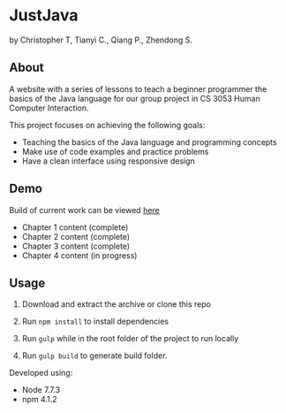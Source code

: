 # JustJava

by Christopher T, Tianyi C., Qiang P., Zhendong S.

## About

A website with a series of lessons to teach a beginner programmer the basics of the Java language for our group project in CS 3053 Human Computer Interaction. 

This project focuses on achieving the following goals:
- Teaching the basics of the Java language and programming concepts
- Make use of code examples and practice problems
- Have a clean interface using responsive design

## Demo

Build of current work can be viewed [here](https://christopher-tse.github.io/JustJava/)
- Chapter 1 content (complete)
- Chapter 2 content (complete)
- Chapter 3 content (complete)
- Chapter 4 content (in progress)


## Usage

1. Download and extract the archive or clone this repo

2. Run `npm install` to install dependencies

3. Run `gulp` while in the root folder of the project to run locally

4. Run `gulp build` to generate build folder. 

Developed using:
- Node 7.7.3
- npm 4.1.2
